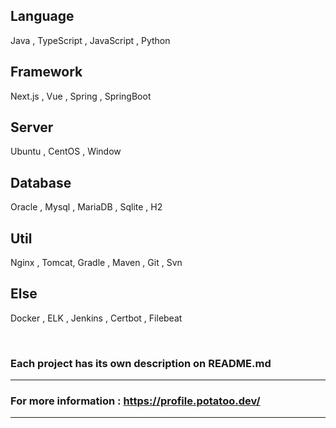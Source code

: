 ## Language
Java , TypeScript , JavaScript , Python

## Framework
Next.js , Vue , Spring , SpringBoot 
 
## Server
Ubuntu , CentOS , Window 

## Database 
Oracle , Mysql , MariaDB , Sqlite , H2

## Util
Nginx , Tomcat, Gradle , Maven , Git , Svn 

## Else
Docker , ELK , Jenkins , Certbot , Filebeat



<br/>

### Each project has its own description on README.md
-----------------------
### For more information : https://profile.potatoo.dev/
-----------------------
